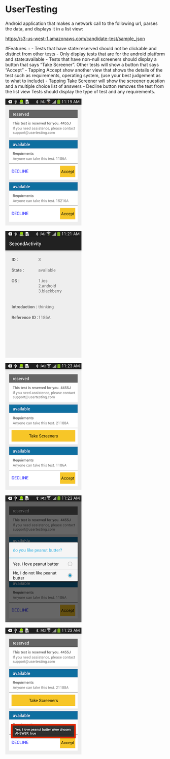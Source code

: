 # UserTesting
Android application that makes a network call to the following url, parses the data, and displays it in a list view:

https://s3-us-west-1.amazonaws.com/candidate-test/sample_json

#Features ::
    - Tests that have state:reserved should not be clickable and distinct from other tests
    - Only display tests that are for the android platform and state:available
    - Tests that have non-null screeners should display a button that says “Take Screener”. Other tests will show a button that says “Accept”
    - Tapping Accept show another view that shows the details of the test such as requirements, operating system, (use your best judgement as to what to include)
    - Tapping Take Screener will show the screener question and a multiple choice list of answers
    - Decline button removes the test from the list view
    Tests should display the type of test and any requirements.


![Image of Yaktocat](https://github.com/mvyas85/UserTesting/blob/master/screen_capture/sc5.png)

![Image of Yaktocat](https://github.com/mvyas85/UserTesting/blob/master/screen_capture/sc4.png)

![Image of Yaktocat](https://github.com/mvyas85/UserTesting/blob/master/screen_capture/sc3.png)

![Image of Yaktocat](https://github.com/mvyas85/UserTesting/blob/master/screen_capture/sc2.png)

![Image of Yaktocat](https://github.com/mvyas85/UserTesting/blob/master/screen_capture/sc1.png)

